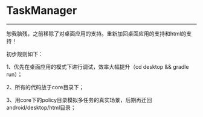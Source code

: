 # TaskManager

----

恕我脑残，之前移除了对桌面应用的支持。重新加回桌面应用的支持和html的支持！

初步规则如下：

1、优先在桌面应用的模式下进行调试，效率大幅提升（cd desktop && gradle run）；

2、所有的代码放于core目录下；

3、用core下的policy目录模拟多任务的真实场景，后期再迁回android/desktop/html目录；


